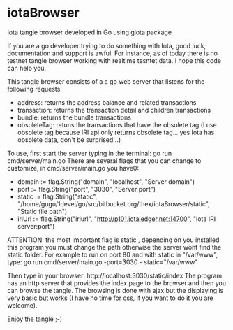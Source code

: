 # iotaBrowser
Iota tangle browser developed in Go using giota package

If you are a go developer trying to do something with Iota, good luck, documentation and support is awful.
For instance, as of today there is no testnet tangle browser working with realtime tesntet data.
I hope this code can help you.

This tangle browser consists of a a go web server that listens for the following requests:
- address: returns the address balance and related transactions
- transaction: returns the transaction detail and children transactions
- bundle: returns the bundle transactions
- obsoleteTag: retuns the transactions that have the obsolete tag
(I use obsolete tag because IRI api only returns obsolete tag... yes Iota has obsolete data, don't be surprised...)

To use, first start the server typing in the terminal: go run cmd/server/main.go
There are several flags that you can change to customize, in cmd/server/main.go you have0:
 - domain := flag.String("domain", "localhost", "Server domain")
 - port   := flag.String("port", "3030", "Server port")
 - static := flag.String("static", "/home/gugu/1devel/go/src/bitbucket.org/thex/iotaBrowser/static", "Static file path")
 - iriUrl := flag.String("iriurl", "http://p101.iotaledger.net:14700", "Iota IRI server:port")

ATTENTION: the most important flag is static , depending on you installed this program you must change the path otherwise the server wont find the static folder.
For example to run on port 80 and with static in "/var/www", type: go run cmd/server/main.go -port=3030 - static="/var/www"

Then type in your browser: http://localhost:3030/static/index
The program has an http server that provides the index page to the browser and then you can browse the tangle.
The browsing is done with ajax but the displaying is very basic but works (I have no time for css, if you want to do it you are welcome).

Enjoy the tangle ;-)